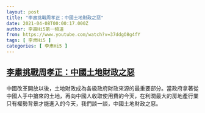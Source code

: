 ```yaml
---
layout: post
title: "李肅挑戰周孝正：中國土地財政之惡"
date: 2021-04-08T00:00:17.000Z
author: 李肅Hi5第一頻道
from: https://www.youtube.com/watch?v=37ddgO8g4fY
tags: [ 李肃Hi5 ]
categories: [ 李肃Hi5 ]
---
```

<!--1617840017000-->
[李肅挑戰周孝正：中國土地財政之惡](https://www.youtube.com/watch?v=37ddgO8g4fY)
------

<div>
中國改革開放以後，土地財政成為各級政府財政來源的最重要部分。當政府拿著從中國人手中搶來的土地，再向中國人收取使用費的今天，在利潤最大的房地產行業只有權勢背景才能進入的今天，我們談一談，中國土地財政之惡。
</div>
